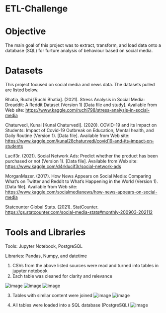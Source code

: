 # ETL-Challenge

# Objective

The main goal of this project was to extract, transform, and load data onto a database (SQL) for furture analysis of behaviour based on social media. 

# Datasets

This project focused on social media and news data. The datasets pulled are listed below.

Bhatia, Ruchi [Ruchi Bhatia]. (2021). Stress Analysis in Social Media: Dreaddit: A 		Reddit Dataset (Version 1)  [Data file and study]. Available from Web 			site: https://www.kaggle.com/ruchi798/stress-analysis-in-social-media

Chaturvedi, Kunal [Kunal Chaturvedi]. (2020). COVID-19 and its Impact on Students: Impact 	of Covid-19 Outbreak on Education, Mental health, and Daily Routine (Version 1).  	[Data file]. Available from Web site:									 https://www.kaggle.com/kunal28chaturvedi/covid19-and-its-impact-on-students

Lucif3r. (2021). Social Network Ads: Predict whether the product has been purchased or 		not (Version 1). [Data file]. Available from Web site:							https://www.kaggle.com/d4rklucif3r/social-network-ads

MorganMazer. (2017). How News Appears on Social Media: Comparing What’s on Twitter 	and Reddit to What’s Happening in the World (Version 1). [Data file]. Available from 	Web site: https://www.kaggle.com/socialmedianews/how-news-appears-on-social-media

Statcounter Global Stats. (2021). StatCounter. 			https://gs.statcounter.com/social-media-stats#monthly-200903-202112

# Tools and Libraries

Tools: Jupyter Notebook, PostgreSQL

Libraries: Pandas, Numpy, and datetime


1. CSVs from the above listed sources were read and turned into tables in jupyter notebook
2. Each table was cleaned for clarity and relevance

![image](https://user-images.githubusercontent.com/89175197/185862244-4c308238-2307-4057-90f0-397970237459.png)
![image](https://user-images.githubusercontent.com/89175197/185862333-f07be78b-3e37-49d0-a47b-6d34a5d76be2.png)
![image](https://user-images.githubusercontent.com/89175197/185862602-b934d7e4-16be-421e-bae1-05ab3e4391e4.png)


3. Tables with similar content were joined
![image](https://user-images.githubusercontent.com/89175197/185863052-74b9b7d2-94cf-408a-b840-6a5af2e8228f.png)
![image](https://user-images.githubusercontent.com/89175197/185863220-0f406a0d-1eac-4f5c-85b8-d63b56cf49eb.png)

4. All tables were loaded into a SQL database (PostgreSQL)
![image](https://user-images.githubusercontent.com/89175197/185863357-ec90c3a8-25ed-41e1-bf98-3da2151e9c7d.png)

